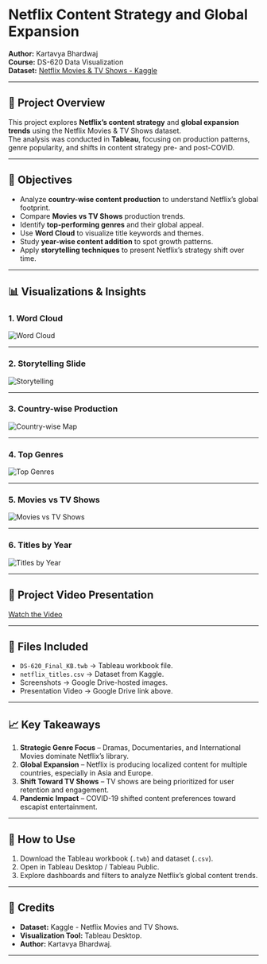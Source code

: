 # Netflix Content Strategy and Global Expansion  
**Author:** Kartavya Bhardwaj  
**Course:** DS-620 Data Visualization  
**Dataset:** [Netflix Movies & TV Shows - Kaggle](https://www.kaggle.com/datasets/shivamb/netflix-shows)

---

## 📌 Project Overview  
This project explores **Netflix’s content strategy** and **global expansion trends** using the Netflix Movies & TV Shows dataset.  
The analysis was conducted in **Tableau**, focusing on production patterns, genre popularity, and shifts in content strategy pre- and post-COVID.  

---

## 🎯 Objectives  
- Analyze **country-wise content production** to understand Netflix’s global footprint.  
- Compare **Movies vs TV Shows** production trends.  
- Identify **top-performing genres** and their global appeal.  
- Use **Word Cloud** to visualize title keywords and themes.  
- Study **year-wise content addition** to spot growth patterns.  
- Apply **storytelling techniques** to present Netflix’s strategy shift over time.  

---

## 📊 Visualizations & Insights  

### 1. **Word Cloud**
![Word Cloud](https://drive.google.com/uc?id=1ldmRcHf7gdqYXKv1LA3HvY3XHJ0AVXmZ)  

---

### 2. **Storytelling Slide**
![Storytelling](https://drive.google.com/uc?id=1E7pEQjE2n0JP6L7G3N10t0Y2L_2ChMFW)  

---

### 3. **Country-wise Production**
![Country-wise Map](https://drive.google.com/uc?id=1qjKCRUlwuA_R-KhL86plWPG_CAibNmLU)  

---

### 4. **Top Genres**
![Top Genres](https://drive.google.com/uc?id=1SyOq2w-W-SckaHlzh3P9fUGBoqMpc9Vh)  

---

### 5. **Movies vs TV Shows**
![Movies vs TV Shows](https://drive.google.com/uc?id=1ifxbBKmrpt3n3cQ3hYbm2oDLF3egKX9A)  

---

### 6. **Titles by Year**
![Titles by Year](https://drive.google.com/uc?id=1rFGwqeAUTc2Odhs0QnfGUl3PmczB4Tmv)  

---

## 🎥 Project Video Presentation  
[Watch the Video](https://drive.google.com/file/d/1iT9hf7RmK7Xv9NRcFrIuaQCaoovTm_iK/view?usp=sharing)  

---

## 📂 Files Included  
- `DS-620_Final_KB.twb` → Tableau workbook file.  
- `netflix_titles.csv` → Dataset from Kaggle.  
- Screenshots → Google Drive-hosted images.  
- Presentation Video → Google Drive link above.

---

## 📈 Key Takeaways  
1. **Strategic Genre Focus** – Dramas, Documentaries, and International Movies dominate Netflix’s library.  
2. **Global Expansion** – Netflix is producing localized content for multiple countries, especially in Asia and Europe.  
3. **Shift Toward TV Shows** – TV shows are being prioritized for user retention and engagement.  
4. **Pandemic Impact** – COVID-19 shifted content preferences toward escapist entertainment.

---

## 🚀 How to Use  
1. Download the Tableau workbook (`.twb`) and dataset (`.csv`).  
2. Open in Tableau Desktop / Tableau Public.  
3. Explore dashboards and filters to analyze Netflix’s global content trends.  

---

## 📜 Credits  
- **Dataset:** Kaggle - Netflix Movies and TV Shows.  
- **Visualization Tool:** Tableau Desktop.  
- **Author:** Kartavya Bhardwaj.  

---
